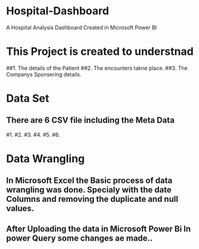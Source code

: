# Hospital-Dashboard
A Hospital Analysis Dashboard Created in Microsoft Power BI

# This Project is created to understnad  
##1. The details of the Patient 
##2. The encounters takne place.
##3. The Companys Sponsering details.

# Data Set
## There are 6 CSV file including the Meta Data
#1.
#2.
#3.
#4.
#5.
#6.

# Data Wrangling
## In Microsoft Excel the Basic process of data wrangling was done. Specialy with the date Columns and removing the duplicate and null values.
## After Uploading the data in Microsoft Power Bi In power Query some changes ae made..

